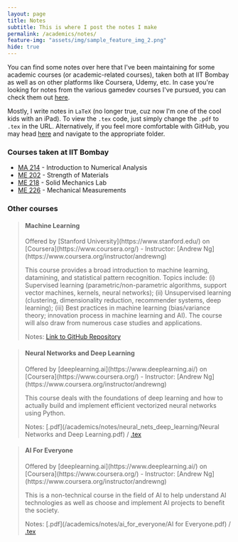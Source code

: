 ```yaml
---
layout: page
title: Notes
subtitle: This is where I post the notes I make
permalink: /academics/notes/
feature-img: "assets/img/sample_feature_img_2.png"
hide: true
---
```


You can find some notes over here that I've been maintaining for some academic courses (or academic-related courses), taken both at IIT Bombay as well as on other platforms like Coursera, Udemy, etc. In case you're looking for notes from the various gamedev courses I've pursued, you can check them out [here](/gamedev/courses/).

Mostly, I write notes in `LaTeX` (no longer true, cuz now I'm one of the cool kids with an iPad). To view the `.tex` code, just simply change the `.pdf` to `.tex` in the URL. Alternatively, if you feel more comfortable with GitHub, you may head [here](https://github.com/omprabhu31/omprabhu31.github.io/) and navigate to the appropriate folder.

<h3>Courses taken at IIT Bombay</h3>
<ul>
<li><a href="https://omprabhu31.github.io/academics/notes/ma214/">MA 214</a> - Introduction to Numerical Analysis</li>
<li><a href="https://omprabhu31.github.io/academics/notes/me202/">ME 202</a> - Strength of Materials</li>
<li><a href="https://omprabhu31.github.io/academics/notes/me-218/">ME 218</a> - Solid Mechanics Lab</li>
<li><a href="https://omprabhu31.github.io/academics/notes/me-226/">ME 226</a> - Mechanical Measurements</li>
</ul>

<h3>Other courses</h3>

> <h4>Machine Learning</h4>
> Offered by [Stanford University](https://www.stanford.edu/) on [Coursera](https://www.coursera.org/)  -  Instructor: [Andrew Ng](https://www.coursera.org/instructor/andrewng)
>
> This course provides a broad introduction to machine learning, datamining, and statistical pattern recognition. Topics include: (i) Supervised learning (parametric/non-parametric algorithms, support vector machines, kernels, neural networks); (ii) Unsupervised learning (clustering, dimensionality reduction, recommender systems, deep learning); (iii) Best practices in machine learning (bias/variance theory; innovation process in machine learning and AI). The course will also draw from numerous case studies and applications.
>
> Notes: [Link to GitHub Repository](https://github.com/omprabhu31/machine-learning-coursera-stanford)


> <h4>Neural Networks and Deep Learning</h4>
> Offered by [deeplearning.ai](https://www.deeplearning.ai/) on [Coursera](https://www.coursera.org/)  -  Instructor: [Andrew Ng](https://www.coursera.org/instructor/andrewng)
>
> This course deals with the foundations of deep learning and how to actually build and implement efficient vectorized neural networks using Python.
>
> Notes: [.pdf](/academics/notes/neural_nets_deep_learning/Neural Networks and Deep Learning.pdf) / [.tex](https://github.com/omprabhu31/omprabhu31.github.io/blob/master/academics/notes/neural_nets_deep_learning/Neural%20Networks%20and%20Deep%20Learning.tex)

> <h4>AI For Everyone</h4>
> Offered by [deeplearning.ai](https://www.deeplearning.ai/) on [Coursera](https://www.coursera.org/)  -  Instructor: [Andrew Ng](https://www.coursera.org/instructor/andrewng)
>
> This is a non-technical course in the field of AI to help understand AI technologies as well as choose and implement AI projects to benefit the society.
>
> Notes: [.pdf](/academics/notes/ai_for_everyone/AI for Everyone.pdf) / [.tex](https://github.com/omprabhu31/omprabhu31.github.io/blob/master/academics/notes/ai_for_everyone/AI%20for%20Everyone.tex)